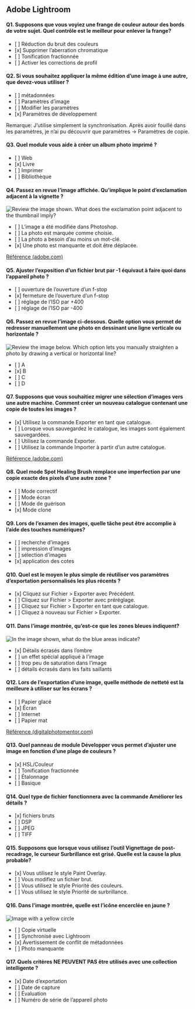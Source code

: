 ## Adobe Lightroom

#### Q1. Supposons que vous voyiez une frange de couleur autour des bords de votre sujet. Quel contrôle est le meilleur pour enlever la frange?

- \[ ] Réduction du bruit des couleurs
- \[x] Supprimer l’aberration chromatique
- \[ ] Tonification fractionnée
- \[ ] Activer les corrections de profil

#### Q2. Si vous souhaitez appliquer la même édition d’une image à une autre, que devez-vous utiliser ?

- \[ ] métadonnées
- \[ ] Paramètres d’image
- \[ ] Modifier les paramètres
- \[x] Paramètres de développement

Remarque: J’utilise simplement la synchronisation. Après avoir fouillé dans les paramètres, je n’ai pu découvrir que paramètres -> Paramètres de copie.

#### Q3. Quel module vous aide à créer un album photo imprimé ?

- \[ ] Web
- \[x] Livre
- \[ ] Imprimer
- \[ ] Bibliothèque

#### Q4. Passez en revue l’image affichée. Qu’implique le point d’exclamation adjacent à la vignette ?

![Review the image shown. What does the exclamation point adjacent to the thumbnail imply?](images/Q4.png?raw=true)

- \[ ] L’image a été modifiée dans Photoshop.
- \[ ] La photo est marquée comme choisie.
- \[ ] La photo a besoin d’au moins un mot-clé.
- \[x] Une photo est manquante et doit être déplacée.

[Référence (adobe.com)](https://helpx.adobe.com/in/lightroom-classic/help/locate-missing-photos.html)

#### Q5. Ajuster l’exposition d’un fichier brut par -1 équivaut à faire quoi dans l’appareil photo ?

- \[ ] ouverture de l’ouverture d’un f-stop
- \[x] fermeture de l’ouverture d’un f-stop
- \[ ] réglage de l’ISO par +400
- \[ ] réglage de l’ISO par -400

#### Q6. Passez en revue l’image ci-dessous. Quelle option vous permet de redresser manuellement une photo en dessinant une ligne verticale ou horizontale ?

![Review the image below. Which option lets you manually straighten a photo by drawing a vertical or horizontal line?](images/Q6.png?raw=true)

- \[ ] A
- \[x] B
- \[ ] C
- \[ ] D

#### Q7. Supposons que vous souhaitiez migrer une sélection d’images vers une autre machine. Comment créer un nouveau catalogue contenant une copie de toutes les images ?

- \[x] Utilisez la commande Exporter en tant que catalogue.
- \[ ] Lorsque vous sauvegardez le catalogue, les images sont également sauvegardées.
- \[ ] Utilisez la commande Exporter.
- \[ ] Utilisez la commande Importer à partir d’un autre catalogue.

[Référence (adobe.com)](https://helpx.adobe.com/lightroom-classic/help/create-catalogs.html)

#### Q8. Quel mode Spot Healing Brush remplace une imperfection par une copie exacte des pixels d’une autre zone ?

- \[ ] Mode correctif
- \[ ] Mode écran
- \[ ] Mode de guérison
- \[x] Mode clone

#### Q9. Lors de l’examen des images, quelle tâche peut être accomplie à l’aide des touches numériques?

- \[ ] recherche d’images
- \[ ] impression d’images
- \[ ] sélection d’images
- \[x] application des cotes

#### Q10. Quel est le moyen le plus simple de réutiliser vos paramètres d’exportation personnalisés les plus récents ?

- \[x] Cliquez sur Fichier > Exporter avec Précédent.
- \[ ] Cliquez sur Fichier > Exporter avec préréglage.
- \[ ] Cliquez sur Fichier > Exporter en tant que catalogue.
- \[ ] Cliquez à nouveau sur Fichier > Exporter.

#### Q11. Dans l’image montrée, qu’est-ce que les zones bleues indiquent?

![In the image shown, what do the blue areas indicate?](images/Q11.png?raw=true)

- \[x] Détails écrasés dans l’ombre
- \[ ] un effet spécial appliqué à l’image
- \[ ] trop peu de saturation dans l’image
- \[ ] détails écrasés dans les faits saillants

#### Q12. Lors de l’exportation d’une image, quelle méthode de netteté est la meilleure à utiliser sur les écrans ?

- \[ ] Papier glacé
- \[x] Écran
- \[ ] Internet
- \[ ] Papier mat

[Référence (digitalphotomentor.com)](https://www.digitalphotomentor.com/the-guide-to-image-sharpening-in-lightroom/)

#### Q13. Quel panneau de module Développer vous permet d’ajuster une image en fonction d’une plage de couleurs ?

- \[x] HSL/Couleur
- \[ ] Tonification fractionnée
- \[ ] Étalonnage
- \[ ] Basique

#### Q14. Quel type de fichier fonctionnera avec la commande Améliorer les détails ?

- \[x] fichiers bruts
- \[ ] DSP
- \[ ] JPEG
- \[ ] TIFF

#### Q15. Supposons que lorsque vous utilisez l’outil Vignettage de post-recadrage, le curseur Surbrillance est grisé. Quelle est la cause la plus probable?

- \[x] Vous utilisez le style Paint Overlay.
- \[ ] Vous modifiez un fichier brut.
- \[ ] Vous utilisez le style Priorité des couleurs.
- \[ ] Vous utilisez le style Priorité de surbrillance.

#### Q16. Dans l’image montrée, quelle est l’icône encerclée en jaune ?

![Image with a yellow circle](images/Q16.png?raw=true)

- \[ ] Copie virtuelle
- \[ ] Synchronisé avec Lightroom
- \[x] Avertissement de conflit de métadonnées
- \[ ] Photo manquante

#### Q17. Quels critères NE PEUVENT PAS être utilisés avec une collection intelligente ?

- \[x] Date d’exportation
- \[ ] Date de capture
- \[ ] Évaluation
- \[ ] Numéro de série de l’appareil photo

